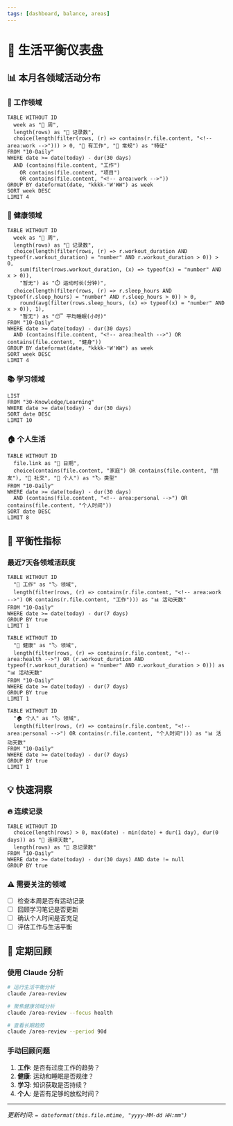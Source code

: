 ```yaml
---
tags: [dashboard, balance, areas]
---
```


# 🌟 生活平衡仪表盘

## 📊 本月各领域活动分布

### 💼 工作领域
```dataview
TABLE WITHOUT ID
  week as "📅 周",
  length(rows) as "📝 记录数",
  choice(length(filter(rows, (r) => contains(r.file.content, "<!-- area:work -->"))) > 0, "💼 有工作", "📝 常规") as "特征"
FROM "10-Daily"
WHERE date >= date(today) - dur(30 days)
  AND (contains(file.content, "工作") 
    OR contains(file.content, "项目")
    OR contains(file.content, "<!-- area:work -->"))
GROUP BY dateformat(date, "kkkk-'W'WW") as week
SORT week DESC
LIMIT 4
```

### 🏃 健康领域
```dataview
TABLE WITHOUT ID
  week as "📅 周",
  length(rows) as "📝 记录数",
  choice(length(filter(rows, (r) => r.workout_duration AND typeof(r.workout_duration) = "number" AND r.workout_duration > 0)) > 0, 
    sum(filter(rows.workout_duration, (x) => typeof(x) = "number" AND x > 0)), 
    "暂无") as "⏱️ 运动时长(分钟)",
  choice(length(filter(rows, (r) => r.sleep_hours AND typeof(r.sleep_hours) = "number" AND r.sleep_hours > 0)) > 0,
    round(avg(filter(rows.sleep_hours, (x) => typeof(x) = "number" AND x > 0)), 1),
    "暂无") as "😴 平均睡眠(小时)"
FROM "10-Daily"
WHERE date >= date(today) - dur(30 days)
  AND (contains(file.content, "<!-- area:health -->") OR contains(file.content, "健身"))
GROUP BY dateformat(date, "kkkk-'W'WW") as week
SORT week DESC
LIMIT 4
```

### 📚 学习领域
```dataview
LIST
FROM "30-Knowledge/Learning"
WHERE date >= date(today) - dur(30 days)
SORT date DESC
LIMIT 10
```

### 🏠 个人生活
```dataview
TABLE WITHOUT ID
  file.link as "📅 日期",
  choice(contains(file.content, "家庭") OR contains(file.content, "朋友"), "👥 社交", "🎯 个人") as "🏷️ 类型"
FROM "10-Daily"
WHERE date >= date(today) - dur(30 days)
  AND (contains(file.content, "<!-- area:personal -->") OR contains(file.content, "个人时间"))
SORT date DESC
LIMIT 8
```

## 🎯 平衡性指标

### 最近7天各领域活跃度
```dataview
TABLE WITHOUT ID
  "💼 工作" as "🏷️ 领域",
  length(filter(rows, (r) => contains(r.file.content, "<!-- area:work -->") OR contains(r.file.content, "工作"))) as "📊 活动天数"
FROM "10-Daily"
WHERE date >= date(today) - dur(7 days)
GROUP BY true
LIMIT 1
```

```dataview
TABLE WITHOUT ID
  "🏃 健康" as "🏷️ 领域", 
  length(filter(rows, (r) => contains(r.file.content, "<!-- area:health -->") OR (r.workout_duration AND typeof(r.workout_duration) = "number" AND r.workout_duration > 0))) as "📊 活动天数"
FROM "10-Daily"
WHERE date >= date(today) - dur(7 days)
GROUP BY true
LIMIT 1
```

```dataview
TABLE WITHOUT ID
  "🏠 个人" as "🏷️ 领域",
  length(filter(rows, (r) => contains(r.file.content, "<!-- area:personal -->") OR contains(r.file.content, "个人时间"))) as "📊 活动天数"
FROM "10-Daily"
WHERE date >= date(today) - dur(7 days)
GROUP BY true
LIMIT 1
```

## 💡 快速洞察

### 🔥 连续记录
```dataview
TABLE WITHOUT ID
  choice(length(rows) > 0, max(date) - min(date) + dur(1 day), dur(0 days)) as "📅 连续天数",
  length(rows) as "📝 总记录数"
FROM "10-Daily"
WHERE date >= date(today) - dur(30 days) AND date != null
GROUP BY true
```

### ⚠️ 需要关注的领域
- [ ] 检查本周是否有运动记录
- [ ] 回顾学习笔记是否更新
- [ ] 确认个人时间是否充足
- [ ] 评估工作与生活平衡

## 🔄 定期回顾

### 使用 Claude 分析
```bash
# 运行生活平衡分析
claude /area-review

# 聚焦健康领域分析
claude /area-review --focus health

# 查看长期趋势
claude /area-review --period 90d
```

### 手动回顾问题
1. **工作**: 是否有过度工作的趋势？
2. **健康**: 运动和睡眠是否规律？
3. **学习**: 知识获取是否持续？
4. **个人**: 是否有足够的放松时间？

---
*更新时间: `= dateformat(this.file.mtime, "yyyy-MM-dd HH:mm")`*